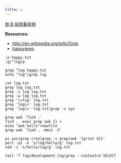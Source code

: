 ```yaml
---
title: x
---
```


[到 B 站观看视频]()

__Resources:__

- <http://en.wikipedia.org/wiki/Grep>
- [happygrep](http://happypeter.github.com/happygrep/)

~~~
:e happy.txt
:g/^log/p
~~~

~~~
grep ^log happy.txt
echo "log"|grep log
~~~

~~~
cat log.txt
grep log log.txt
grep -i log log.txt
grep -w log log.txt
grep '\<log' log.txt
grep 'log\>' log.txt
grep 'log\>' log.txt|grep -v sys
~~~

~~~
grep awk `find .`
find . -exec grep awk {} +
echo "awk hello">newfile
grep awk `find . -mmin -3`
~~~

~~~
ps aux|grep cron|grep -v grep|awk '{print $2}'
perl -pi -e 's/log/hello/g' log.txt
sed -i 's/hello/log/g' log.txt
~~~

~~~
tail -f log/development.log|grep --context=3 SELECT
~~~

